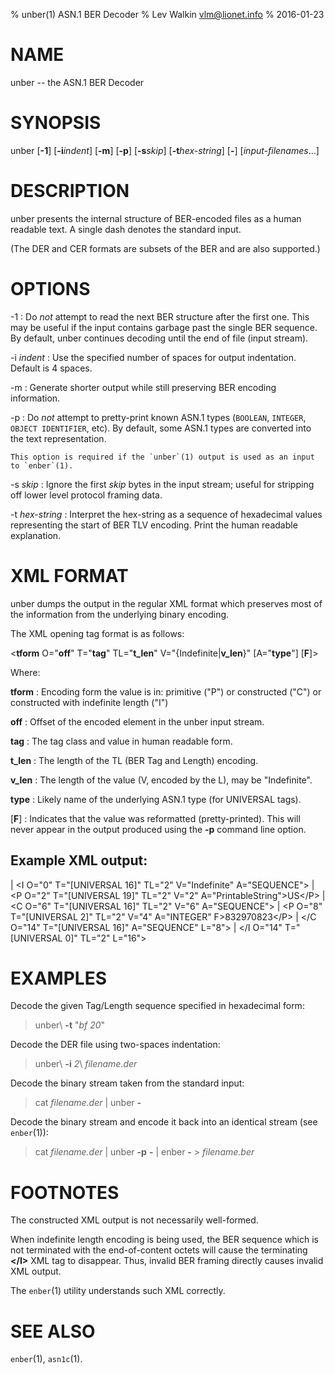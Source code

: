 % unber(1) ASN.1 BER Decoder
% Lev Walkin <vlm@lionet.info>
% 2016-01-23

# NAME

unber -- the ASN.1 BER Decoder

# SYNOPSIS

unber [**-1**] [**-i***indent*] [**-m**] [**-p**] [**-s***skip*] [**-t***hex-string*] [**-**] [*input-filenames*...]

# DESCRIPTION

unber presents the internal structure of BER-encoded files as a human readable text.
A single dash denotes the standard input.

(The DER and CER formats are subsets of the BER and are also supported.)

# OPTIONS

-1
:   Do *not* attempt to read the next BER structure after the first one.
    This may be useful if the input contains garbage past the single BER sequence.
    By default, unber continues decoding until the end of file (input stream).

-i *indent*
:   Use the specified number of spaces for output indentation.
    Default is 4 spaces.

-m
:   Generate shorter output while still preserving BER encoding information.

-p
:   Do *not* attempt to pretty-print known ASN.1 types (`BOOLEAN`, `INTEGER`, `OBJECT IDENTIFIER`, etc).
    By default, some ASN.1 types are converted into the text representation.

    This option is required if the `unber`(1) output is used as an input to `enber`(1).

-s *skip*
:   Ignore the first *skip* bytes in the input stream;
    useful for stripping off lower level protocol framing data.

-t *hex-string*
:   Interpret the hex-string as a sequence of hexadecimal values representing
    the start of BER TLV encoding.
    Print the human readable explanation.

# XML FORMAT
unber dumps the output in the regular XML format which preserves most of the
information from the underlying binary encoding.

The XML opening tag format is as follows:

<**tform** O="**off**" T="**tag**" TL="**t_len**" V="{Indefinite|**v_len**}" [A="**type**"] [**F**]>

Where:

**tform**
:   Encoding form the value is in: primitive ("P") or constructed ("C") or constructed with indefinite length ("I")

**off**
:   Offset of the encoded element in the unber input stream.

**tag**
:   The tag class and value in human readable form.

**t_len**
:   The length of the TL (BER Tag and Length) encoding.

**v_len**
:   The length of the value (V, encoded by the L), may be "Indefinite".

**type**
:   Likely name of the underlying ASN.1 type (for UNIVERSAL tags).

[**F**]
:   Indicates that the value was reformatted (pretty-printed).
This will never appear in the output produced using the **-p**
command line option.

## Example XML output:

| \<I O="0" T="[UNIVERSAL 16]" TL="2" V="Indefinite" A="SEQUENCE">
|  \<P O="2" T="[UNIVERSAL 19]" TL="2" V="2" A="PrintableString">US\</P>
|   \<C O="6" T="[UNIVERSAL 16]" TL="2" V="6" A="SEQUENCE">
|     \<P O="8" T="[UNIVERSAL 2]" TL="2" V="4" A="INTEGER" F>832970823\</P>
|   \</C O="14" T="[UNIVERSAL 16]" A="SEQUENCE" L="8">
| \</I O="14" T="[UNIVERSAL 0]" TL="2" L="16">

# EXAMPLES

Decode the given Tag/Length sequence specified in hexadecimal form:

> unber\  **-t** "*bf 20*"

Decode the DER file using two-spaces indentation:

> unber\  **-i** *2*\   *filename.der*

Decode the binary stream taken from the standard input:

> cat *filename.der* | unber **-**

Decode the binary stream and encode it back into an identical stream (see `enber`(1)):

> cat *filename.der* | unber **-p** **-** | enber **-** > *filename.ber*

# FOOTNOTES
The constructed XML output is not necessarily well-formed.

When indefinite length encoding is being used, the BER sequence which is not
terminated with the end-of-content octets will cause the terminating **\</I>**
XML tag to disappear.
Thus, invalid BER framing directly causes invalid XML output.

The `enber`(1) utility understands such XML correctly.

# SEE ALSO

`enber`(1), `asn1c`(1).
